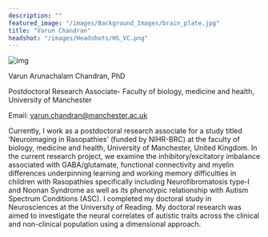 ```yaml
---
description: ""
featured_image: "/images/Background_Images/brain_plate.jpg"
title: "Varun Chandran"
headshot: "/images/Headshots/HS_VC.png"
---
```


![img](/images/Headshots/HS_VC.png)

Varun Arunachalam Chandran, PhD 

Postdoctoral Research Associate- Faculty of biology, medicine and health, University of Manchester

Email: varun.chandran@manchester.ac.uk

Currently, I work as a postdoctoral research associate for a study titled ‘Neuroimaging in Rasopathies’ (funded by NIHR-BRC) at the faculty of biology, medicine and health, University of Manchester, United Kingdom. In the current research project, we examine the inhibitory/excitatory imbalance associated with GABA/glutamate, functional connectivity and myelin differences underpinning learning and working memory difficulties in children with Rasopathies specifically including Neurofibromatosis type-I and Noonan Syndrome as well as its phenotypic relationship with Autism Spectrum Conditions (ASC). I completed my doctoral study in Neurosciences at the University of Reading. My doctoral research was aimed to investigate the neural correlates of autistic traits across the clinical and non-clinical population using a dimensional approach. 
